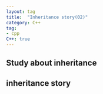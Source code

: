 ```yaml
---
layout: tag
title:  "Inheritance story(02)"
category: C++
tag:
- cpp
C++: true
---
```

## Study about inheritance

## inheritance story